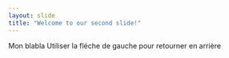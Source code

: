 ```yaml
---
layout: slide
title: "Welcome to our second slide!"
---
```

Mon blabla
Utiliser la fléche de gauche pour retourner en arrière
